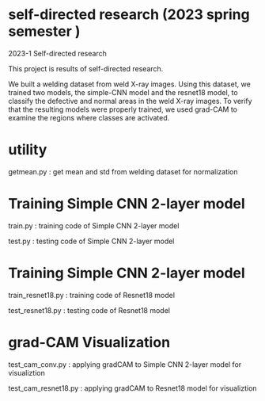 # self-directed research (2023 spring semester )
2023-1 Self-directed research 

This project is results of self-directed research.

We built a welding dataset from weld X-ray images. Using this dataset, we trained two models, the simple-CNN model and the resnet18 model, to classify the defective and normal areas in the weld X-ray images. 
To verify that the resulting models were properly trained, we used grad-CAM to examine the regions where classes are activated.

# utility
getmean.py : get mean and std from welding dataset for normalization

# Training Simple CNN 2-layer model
train.py : training code of Simple CNN 2-layer model 

test.py : testing code of Simple CNN 2-layer model 

# Training Simple CNN 2-layer model
train_resnet18.py : training code of Resnet18 model

test_resnet18.py : testing code of Resnet18 model

# grad-CAM Visualization
test_cam_conv.py : applying gradCAM to Simple CNN 2-layer model for visualiztion 

test_cam_resnet18.py : applying gradCAM to Resnet18 model for visualiztion 
